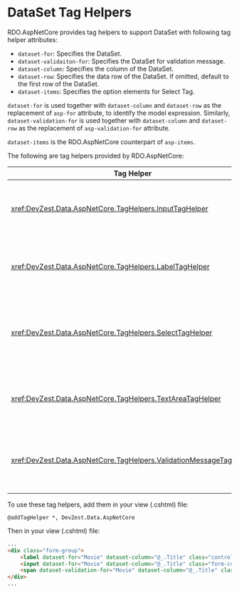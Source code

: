 # DataSet Tag Helpers

RDO.AspNetCore provides tag helpers to support DataSet with following tag helper attributes:

* `dataset-for`: Specifies the DataSet.
* `dataset-validaiton-for`: Specifies the DataSet for validation message.
* `dataset-column`: Specifies the column of the DataSet.
* `dataset-row`: Specifies the data row of the DataSet. If omitted, default to the first row of the DataSet.
* `dataset-items`: Specifies the option elements for Select Tag.

`dataset-for` is used together with `dataset-column` and `dataset-row` as the replacement of `asp-for` attribute, to identify the model expression. Similarly, `dataset-validation-for` is used together with `dataset-column` and `dataset-row` as the replacement of `asp-validation-for` attribute.

`dataset-items` is the RDO.AspNetCore counterpart of `asp-items`.

The following are tag helpers provided by RDO.AspNetCore:

| Tag Helper | Attributes |
|------------|------------|
| <xref:DevZest.Data.AspNetCore.TagHelpers.InputTagHelper> | `dataset-for`, `dataset-column` and/or `dataset-row`. |
| <xref:DevZest.Data.AspNetCore.TagHelpers.LabelTagHelper> | `dataset-for`, `dataset-column` and/or `dataset-row`. |
| <xref:DevZest.Data.AspNetCore.TagHelpers.SelectTagHelper> | `dataset-for`, `dataset-column` and/or `dataset-row`, plus `dataset-items`. |
| <xref:DevZest.Data.AspNetCore.TagHelpers.TextAreaTagHelper> | `dataset-for`, `dataset-column` and/or `dataset-row`. |
| <xref:DevZest.Data.AspNetCore.TagHelpers.ValidationMessageTagHelper> | `dataset-validation-for`, `dataset-column` and/or `dataset-row`. |

To use these tag helpers, add them in your view (.cshtml) file:

```cshtml
@addTagHelper *, DevZest.Data.AspNetCore
```

Then in your view (.cshtml) file:

```html
...
<div class="form-group">
    <label dataset-for="Movie" dataset-column="@_.Title" class="control-label"></label>
    <input dataset-for="Movie" dataset-column="@_.Title" class="form-control" />
    <span dataset-validation-for="Movie" dataset-column="@_.Title" class="text-danger"></span>
</div>
...
```
